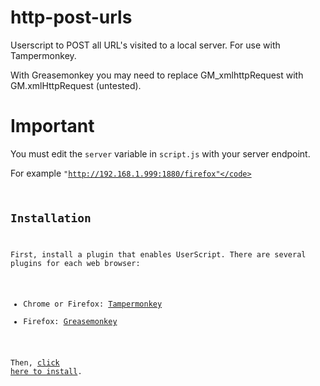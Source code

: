 # http-post-urls
Userscript to POST all URL's visited to a local server. For use with Tampermonkey.

With Greasemonkey you may need to replace GM_xmlhttpRequest with GM.xmlHttpRequest (untested).

# Important
You must edit the <code>server</code> variable in <code>script.js</code> with your server endpoint.

For example <code>"http://192.168.1.999:1880/firefox"</code>

Installation
------------

First, install a plugin that enables UserScript. There are several plugins for each web browser:

- Chrome or Firefox: [Tampermonkey](https://www.tampermonkey.net/)
- Firefox: [Greasemonkey](https://addons.mozilla.org/en-US/firefox/addon/greasemonkey/)

Then, [click here to install](https://github.com/HaroldPetersInskipp/http-post-urls/raw/master/script/script.user.js).